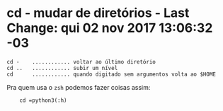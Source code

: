# cd - mudar de diretórios - Last Change: qui 02 nov 2017 13:06:32 -03

    cd -    ............ voltar ao último diretório
    cd ..   ............ subir um nível
	cd      ............ quando digitado sem argumentos volta ao $HOME

Pra quem usa o `zsh` podemos fazer coisas assim:

		cd =python3(:h)

